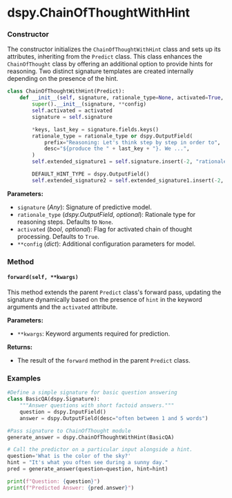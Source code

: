 # dspy.ChainOfThoughtWithHint

### Constructor

The constructor initializes the `ChainOfThoughtWithHint` class and sets up its attributes, inheriting from the `Predict` class. This class enhances the `ChainOfThought` class by offering an additional option to provide hints for reasoning. Two distinct signature templates are created internally depending on the presence of the hint.

```python
class ChainOfThoughtWithHint(Predict):
    def __init__(self, signature, rationale_type=None, activated=True, **config):
        super().__init__(signature, **config)
        self.activated = activated
        signature = self.signature

        *keys, last_key = signature.fields.keys()
        rationale_type = rationale_type or dspy.OutputField(
            prefix="Reasoning: Let's think step by step in order to",
            desc="${produce the " + last_key + "}. We ...",
        )
        self.extended_signature1 = self.signature.insert(-2, "rationale", rationale_type, type_=str)

        DEFAULT_HINT_TYPE = dspy.OutputField()
        self.extended_signature2 = self.extended_signature1.insert(-2, "hint", DEFAULT_HINT_TYPE, type_=str)
```

**Parameters:**
- `signature` (_Any_): Signature of predictive model.
- `rationale_type` (_dspy.OutputField_, _optional_): Rationale type for reasoning steps. Defaults to `None`.
- `activated` (_bool_, _optional_): Flag for activated chain of thought processing. Defaults to `True`.
- `**config` (_dict_): Additional configuration parameters for model.

### Method

#### `forward(self, **kwargs)`

This method extends the parent `Predict` class's forward pass, updating the signature dynamically based on the presence of `hint` in the keyword arguments and the `activated` attribute.

**Parameters:**
- `**kwargs`: Keyword arguments required for prediction.

**Returns:**
- The result of the `forward` method in the parent `Predict` class.

### Examples

```python
#Define a simple signature for basic question answering
class BasicQA(dspy.Signature):
    """Answer questions with short factoid answers."""
    question = dspy.InputField()
    answer = dspy.OutputField(desc="often between 1 and 5 words")

#Pass signature to ChainOfThought module
generate_answer = dspy.ChainOfThoughtWithHint(BasicQA)

# Call the predictor on a particular input alongside a hint.
question='What is the color of the sky?'
hint = "It's what you often see during a sunny day."
pred = generate_answer(question=question, hint=hint)

print(f"Question: {question}")
print(f"Predicted Answer: {pred.answer}")
```
